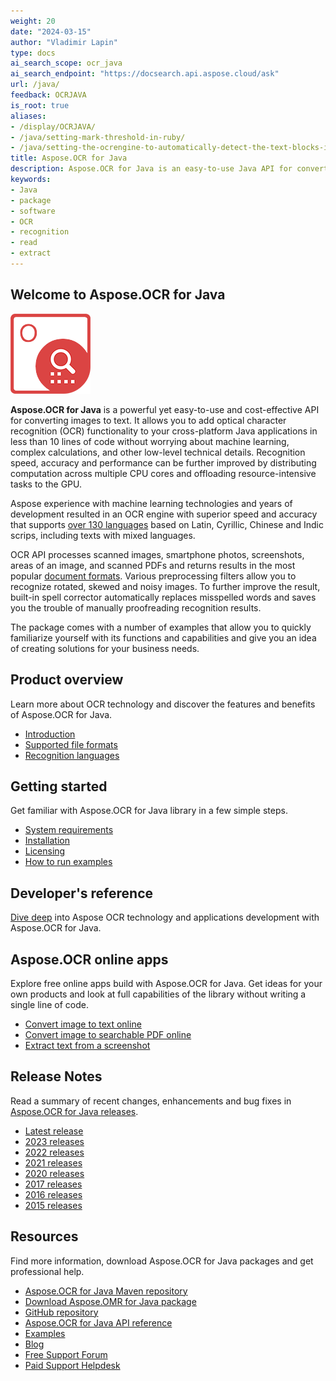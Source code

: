 ```yaml
---
weight: 20
date: "2024-03-15"
author: "Vladimir Lapin"
type: docs
ai_search_scope: ocr_java
ai_search_endpoint: "https://docsearch.api.aspose.cloud/ask"
url: /java/
feedback: OCRJAVA
is_root: true
aliases:
- /display/OCRJAVA/
- /java/setting-mark-threshold-in-ruby/
- /java/setting-the-ocrengine-to-automatically-detect-the-text-blocks-in-ruby/
title: Aspose.OCR for Java
description: Aspose.OCR for Java is an easy-to-use Java API for converting scanned images and photographs to text.
keywords:
- Java
- package
- software
- OCR
- recognition
- read
- extract
---
```


## Welcome to Aspose.OCR for Java

![Aspose.OCR for Java](aspose-ocr-java.png)

**Aspose.OCR for Java** is a powerful yet easy-to-use and cost-effective API for converting images to text. It allows you to add optical character recognition (OCR) functionality to your cross-platform Java applications in less than 10 lines of code without worrying about machine learning, complex calculations, and other low-level technical details. Recognition speed, accuracy and performance can be further improved by distributing computation across multiple CPU cores and offloading resource-intensive tasks to the GPU.

Aspose experience with machine learning technologies and years of development resulted in an OCR engine with superior speed and accuracy that supports [over 130 languages](/ocr/java/recognition-languages/) based on Latin, Cyrillic, Chinese and Indic scrips, including texts with mixed languages.

OCR API processes scanned images, smartphone photos, screenshots, areas of an image, and scanned PDFs and returns results in the most popular [document formats](/ocr/java/supported-file-formats/). Various preprocessing filters allow you to recognize rotated, skewed and noisy images. To further improve the result, built-in spell corrector automatically replaces misspelled words and saves you the trouble of manually proofreading recognition results.

The package comes with a number of examples that allow you to quickly familiarize yourself with its functions and capabilities and give you an idea of creating solutions for your business needs.

## Product overview

Learn more about OCR technology and discover the features and benefits of Aspose.OCR for Java.

- [Introduction](/ocr/java/product-overview/)
- [Supported file formats](/ocr/java/supported-file-formats/)
- [Recognition languages](/ocr/java/recognition-languages/)

## Getting started

Get familiar with Aspose.OCR for Java library in a few simple steps.

- [System requirements](/ocr/java/system-requirements/)
- [Installation](/ocr/java/installation/)
- [Licensing](/ocr/java/licensing/)
- [How to run examples](/ocr/java/how-to-run-the-examples/)

## Developer's reference

[Dive deep](/ocr/java/developer-reference/) into Aspose OCR technology and applications development with Aspose.OCR for Java.

## Aspose.OCR online apps

Explore free online apps build with Aspose.OCR for Java. Get ideas for your own products and look at full capabilities of the library without writing a single line of code.

- [Convert image to text online](https://products.aspose.app/ocr/scan-image)
- [Convert image to searchable PDF online](https://products.aspose.app/ocr/ocr-to-pdf)
- [Extract text from a screenshot](https://products.aspose.app/ocr/screenshot-ocr)

## Release Notes

Read a summary of recent changes, enhancements and bug fixes in [Aspose.OCR for Java releases](https://releases.aspose.com/ocr/java/release-notes/).

- [Latest release](https://releases.aspose.com/ocr/java/release-notes/latest/)
- [2023 releases](https://releases.aspose.com/ocr/java/release-notes/2023/)
- [2022 releases](https://releases.aspose.com/ocr/java/release-notes/2022/)
- [2021 releases](https://releases.aspose.com/ocr/java/release-notes/2021/)
- [2020 releases](https://releases.aspose.com/ocr/java/release-notes/2020/)
- [2017 releases](https://releases.aspose.com/ocr/java/release-notes/2017/)
- [2016 releases](https://releases.aspose.com/ocr/java/release-notes/2016/)
- [2015 releases](https://releases.aspose.com/ocr/java/release-notes/2015/)

## Resources

Find more information, download Aspose.OCR for Java packages and get professional help.

- [Aspose.OCR for Java Maven repository](https://releases.aspose.com/java/repo/com/aspose/aspose-ocr/)
- [Download Aspose.OMR for Java package](https://releases.aspose.com/ocr/java/)
- [GitHub repository](https://github.com/aspose-ocr/Aspose.OCR-for-Java)
- [Aspose.OCR for Java API reference](https://reference.aspose.com/ocr/java)
- [Examples](https://github.com/aspose-ocr/Aspose.OCR-for-Java/tree/master/Examples)
- [Blog](https://blog.aspose.com/category/ocr/)
- [Free Support Forum](https://forum.aspose.com/c/ocr/16)
- [Paid Support Helpdesk](https://helpdesk.aspose.com/)
